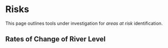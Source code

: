 # Risks

This page outlines tools under investigation for *areas at risk* identification.

## Rates of Change of River Level

